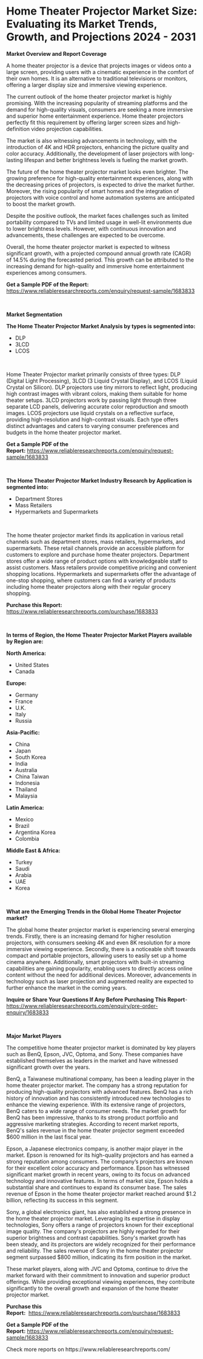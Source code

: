 <p><h1>Home Theater Projector Market Size: Evaluating its Market Trends, Growth, and Projections 2024 - 2031</h1></p><p><strong>Market Overview and Report Coverage</strong></p>
<p><p>A home theater projector is a device that projects images or videos onto a large screen, providing users with a cinematic experience in the comfort of their own homes. It is an alternative to traditional televisions or monitors, offering a larger display size and immersive viewing experience.</p><p>The current outlook of the home theater projector market is highly promising. With the increasing popularity of streaming platforms and the demand for high-quality visuals, consumers are seeking a more immersive and superior home entertainment experience. Home theater projectors perfectly fit this requirement by offering larger screen sizes and high-definition video projection capabilities.</p><p>The market is also witnessing advancements in technology, with the introduction of 4K and HDR projectors, enhancing the picture quality and color accuracy. Additionally, the development of laser projectors with long-lasting lifespan and better brightness levels is fueling the market growth.</p><p>The future of the home theater projector market looks even brighter. The growing preference for high-quality entertainment experiences, along with the decreasing prices of projectors, is expected to drive the market further. Moreover, the rising popularity of smart homes and the integration of projectors with voice control and home automation systems are anticipated to boost the market growth.</p><p>Despite the positive outlook, the market faces challenges such as limited portability compared to TVs and limited usage in well-lit environments due to lower brightness levels. However, with continuous innovation and advancements, these challenges are expected to be overcome.</p><p>Overall, the home theater projector market is expected to witness significant growth, with a projected compound annual growth rate (CAGR) of 14.5% during the forecasted period. This growth can be attributed to the increasing demand for high-quality and immersive home entertainment experiences among consumers.</p></p>
<p><strong>Get a Sample PDF of the Report:</strong> <a href="https://www.reliableresearchreports.com/enquiry/request-sample/1683833">https://www.reliableresearchreports.com/enquiry/request-sample/1683833</a></p>
<p>&nbsp;</p>
<p><strong>Market Segmentation</strong></p>
<p><strong>The Home Theater Projector Market Analysis by types is segmented into:</strong></p>
<p><ul><li>DLP</li><li>3LCD</li><li>LCOS</li></ul></p>
<p>&nbsp;</p>
<p><p>Home Theater Projector market primarily consists of three types: DLP (Digital Light Processing), 3LCD (3 Liquid Crystal Display), and LCOS (Liquid Crystal on Silicon). DLP projectors use tiny mirrors to reflect light, producing high contrast images with vibrant colors, making them suitable for home theater setups. 3LCD projectors work by passing light through three separate LCD panels, delivering accurate color reproduction and smooth images. LCOS projectors use liquid crystals on a reflective surface, providing high-resolution and high-contrast visuals. Each type offers distinct advantages and caters to varying consumer preferences and budgets in the home theater projector market.</p></p>
<p><strong>Get a Sample PDF of the Report:</strong>&nbsp;<a href="https://www.reliableresearchreports.com/enquiry/request-sample/1683833">https://www.reliableresearchreports.com/enquiry/request-sample/1683833</a></p>
<p>&nbsp;</p>
<p><strong>The Home Theater Projector Market Industry Research by Application is segmented into:</strong></p>
<p><ul><li>Department Stores</li><li>Mass Retailers</li><li>Hypermarkets and Supermarkets</li></ul></p>
<p>&nbsp;</p>
<p><p>The home theater projector market finds its application in various retail channels such as department stores, mass retailers, hypermarkets, and supermarkets. These retail channels provide an accessible platform for customers to explore and purchase home theater projectors. Department stores offer a wide range of product options with knowledgeable staff to assist customers. Mass retailers provide competitive pricing and convenient shopping locations. Hypermarkets and supermarkets offer the advantage of one-stop shopping, where customers can find a variety of products including home theater projectors along with their regular grocery shopping.</p></p>
<p><strong>Purchase this Report:</strong>&nbsp; <a href="https://www.reliableresearchreports.com/purchase/1683833">https://www.reliableresearchreports.com/purchase/1683833</a></p>
<p>&nbsp;</p>
<p><strong>In terms of Region, the Home Theater Projector Market Players available by Region are:</strong></p>
<p>
    <p> <strong> North America: </strong>
        <ul>
            <li>United States</li>
            <li>Canada</li>
        </ul>
        </p> 
    <p> <strong> Europe: </strong>
        <ul>
            <li>Germany</li>
            <li>France</li>
            <li>U.K.</li>
            <li>Italy</li>
            <li>Russia</li>
        </ul>
        </p> 
    <p> <strong> Asia-Pacific: </strong>
        <ul>
            <li>China</li>
            <li>Japan</li>
            <li>South Korea</li>
            <li>India</li>
            <li>Australia</li>
            <li>China Taiwan</li>
            <li>Indonesia</li>
            <li>Thailand</li>
            <li>Malaysia</li>
        </ul>
        </p> 
    <p> <strong> Latin America: </strong>
        <ul>
            <li>Mexico</li>
            <li>Brazil</li>
            <li>Argentina Korea</li>
            <li>Colombia</li>
        </ul>
        </p> 
    <p> <strong> Middle East & Africa: </strong>
        <ul>
            <li>Turkey</li>
            <li>Saudi</li>
            <li>Arabia</li>
            <li>UAE</li>
            <li>Korea</li>
        </ul>
    </p>
    </p>
<p>&nbsp;</p>
<p><strong>What are the Emerging Trends in the Global Home Theater Projector market?</strong></p>
<p><p>The global home theater projector market is experiencing several emerging trends. Firstly, there is an increasing demand for higher resolution projectors, with consumers seeking 4K and even 8K resolution for a more immersive viewing experience. Secondly, there is a noticeable shift towards compact and portable projectors, allowing users to easily set up a home cinema anywhere. Additionally, smart projectors with built-in streaming capabilities are gaining popularity, enabling users to directly access online content without the need for additional devices. Moreover, advancements in technology such as laser projection and augmented reality are expected to further enhance the market in the coming years.</p></p>
<p><strong>Inquire or Share Your Questions If Any Before Purchasing This Report</strong>- <a href="https://www.reliableresearchreports.com/enquiry/pre-order-enquiry/1683833">https://www.reliableresearchreports.com/enquiry/pre-order-enquiry/1683833</a></p>
<p>&nbsp;</p>
<p><strong>Major Market Players</strong></p>
<p><p>The competitive home theater projector market is dominated by key players such as BenQ, Epson, JVC, Optoma, and Sony. These companies have established themselves as leaders in the market and have witnessed significant growth over the years.</p><p>BenQ, a Taiwanese multinational company, has been a leading player in the home theater projector market. The company has a strong reputation for producing high-quality projectors with advanced features. BenQ has a rich history of innovation and has consistently introduced new technologies to enhance the viewing experience. With its extensive range of projectors, BenQ caters to a wide range of consumer needs. The market growth for BenQ has been impressive, thanks to its strong product portfolio and aggressive marketing strategies. According to recent market reports, BenQ's sales revenue in the home theater projector segment exceeded $600 million in the last fiscal year.</p><p>Epson, a Japanese electronics company, is another major player in the market. Epson is renowned for its high-quality projectors and has earned a strong reputation among consumers. The company’s projectors are known for their excellent color accuracy and performance. Epson has witnessed significant market growth in recent years, owing to its focus on advanced technology and innovative features. In terms of market size, Epson holds a substantial share and continues to expand its consumer base. The sales revenue of Epson in the home theater projector market reached around $1.2 billion, reflecting its success in this segment.</p><p>Sony, a global electronics giant, has also established a strong presence in the home theater projector market. Leveraging its expertise in display technologies, Sony offers a range of projectors known for their exceptional image quality. The company's projectors are highly regarded for their superior brightness and contrast capabilities. Sony's market growth has been steady, and its projectors are widely recognized for their performance and reliability. The sales revenue of Sony in the home theater projector segment surpassed $800 million, indicating its firm position in the market.</p><p>These market players, along with JVC and Optoma, continue to drive the market forward with their commitment to innovation and superior product offerings. While providing exceptional viewing experiences, they contribute significantly to the overall growth and expansion of the home theater projector market.</p></p>
<p><strong>Purchase this Report:</strong>&nbsp;&nbsp;<a href="https://www.reliableresearchreports.com/purchase/1683833">https://www.reliableresearchreports.com/purchase/1683833</a></p>
<p></p>
<p><strong>Get a Sample PDF of the Report:</strong>&nbsp;<a href="https://www.reliableresearchreports.com/enquiry/request-sample/1683833">https://www.reliableresearchreports.com/enquiry/request-sample/1683833</a></p>
<p>Check more reports on https://www.reliableresearchreports.com/</p>